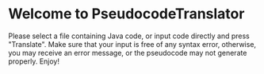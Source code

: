 # Welcome to PseudocodeTranslator
Please select a file containing Java code, or input code directly and press "Translate".
Make sure that your input is free of any syntax error, otherwise, you may receive an error message,
or the pseudocode may not generate properly. 
Enjoy!
